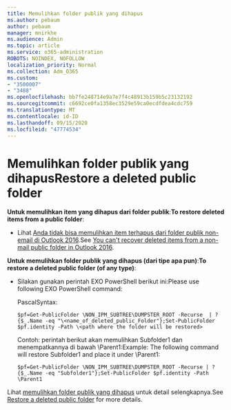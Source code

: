 ```yaml
---
title: Memulihkan folder publik yang dihapus
ms.author: pebaum
author: pebaum
manager: mnirkhe
ms.audience: Admin
ms.topic: article
ms.service: o365-administration
ROBOTS: NOINDEX, NOFOLLOW
localization_priority: Normal
ms.collection: Adm_O365
ms.custom:
- "3500007"
- "3488"
ms.openlocfilehash: bb7fe248714e9a7e7f4c48913b159b5c23132192
ms.sourcegitcommit: c6692ce0fa1358ec3529e59ca0ecdfdea4cdc759
ms.translationtype: MT
ms.contentlocale: id-ID
ms.lasthandoff: 09/15/2020
ms.locfileid: "47774534"
---
```

# <a name="restore-a-deleted-public-folder"></a><span data-ttu-id="6ea8e-102">Memulihkan folder publik yang dihapus</span><span class="sxs-lookup"><span data-stu-id="6ea8e-102">Restore a deleted public folder</span></span>

<span data-ttu-id="6ea8e-103">**Untuk memulihkan item yang dihapus dari folder publik**:</span><span class="sxs-lookup"><span data-stu-id="6ea8e-103">**To restore deleted items from a public folder**:</span></span>

- <span data-ttu-id="6ea8e-104">Lihat [Anda tidak bisa memulihkan item terhapus dari folder publik non-email di Outlook 2016](https://aka.ms/pfrec).</span><span class="sxs-lookup"><span data-stu-id="6ea8e-104">See [You can't recover deleted items from a non-mail public folder in Outlook 2016](https://aka.ms/pfrec).</span></span>
 
<span data-ttu-id="6ea8e-105">**Untuk memulihkan folder publik yang dihapus (dari tipe apa pun)**:</span><span class="sxs-lookup"><span data-stu-id="6ea8e-105">**To restore a deleted public folder (of any type)**:</span></span> 

- <span data-ttu-id="6ea8e-106">Silakan gunakan perintah EXO PowerShell berikut ini:</span><span class="sxs-lookup"><span data-stu-id="6ea8e-106">Please use following EXO PowerShell command:</span></span>

    <span data-ttu-id="6ea8e-107">Pascal</span><span class="sxs-lookup"><span data-stu-id="6ea8e-107">Syntax:</span></span>

     `$pf=Get-PublicFolder \NON_IPM_SUBTREE\DUMPSTER_ROOT -Recurse  | ?{$_.Name -eq "\<name_of_deleted_public_Folder"};Set-PublicFolder $pf.identity -Path \<path where the folder will be restored>`

    <span data-ttu-id="6ea8e-108">Contoh: perintah berikut akan memulihkan Subfolder1 dan menempatkannya di bawah \Parent1:</span><span class="sxs-lookup"><span data-stu-id="6ea8e-108">Example: The following command will restore Subfolder1 and place it under \Parent1:</span></span>

    `$pf=Get-PublicFolder \NON_IPM_SUBTREE\DUMPSTER_ROOT -Recurse | ?{$_.Name -eq "Subfolder1"};Set-PublicFolder $pf.identity -Path \Parent1`

<span data-ttu-id="6ea8e-109">Lihat [memulihkan folder publik yang dihapus](https://docs.microsoft.com/exchange/collaboration-exo/public-folders/restore-deleted-public-folder) untuk detail selengkapnya.</span><span class="sxs-lookup"><span data-stu-id="6ea8e-109">See [Restore a deleted public folder](https://docs.microsoft.com/exchange/collaboration-exo/public-folders/restore-deleted-public-folder) for more details.</span></span>
